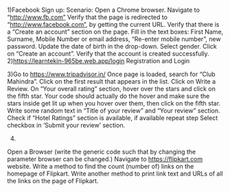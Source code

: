 1)Facebook Sign up:
Scenario:
Open a Chrome browser.
Navigate to “http://www.fb.com”
Verify that the page is redirected to “http://www.facebook.com”, by getting the current URL. 
Verify that there is a “Create an account” section on the page.
Fill in the text boxes: First Name, Surname, Mobile Number or email address, “Re-enter mobile number”, new password.
Update the date of birth in the drop-down.
Select gender.
Click on “Create an account”.
Verify that the account is created successfully.
2)https://learntekin-965be.web.app/login
   Registration and Login
   
3)Go to https://www.tripadvisor.in/
Once page is loaded, search for “Club Mahindra”.
Click on the first result that appears in the list.
Click on Write a Review.
On “Your overall rating” section, hover over the stars and click on the fifth star. Your
code should actually do the hover and make sure the stars inside get lit up when you
hover over them, then click on the fifth star.
Write some random text in “Title of your review” and “Your review” section.
Check if “Hotel Ratings” section is available, if available repeat step 
Select checkbox in ‘Submit your review’ section.

4)
Open a Browser (write the generic code such that by changing the parameter browser can be changed.)
Navigate to https://flipkart.com website.
Write a method to find the count (number of) links on the homepage of Flipkart.
Write another method to print link text and URLs of all the links on the page of Flipkart.
